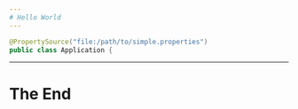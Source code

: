 ```yaml
---
# Hello World
---
```

```Java
@PropertySource("file:/path/to/simple.properties")
public class Application {
```
---

# The End
